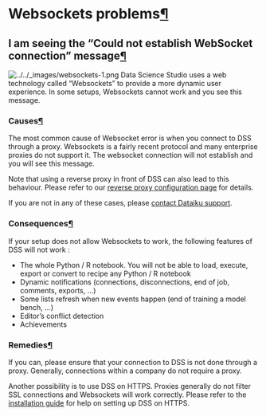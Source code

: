 Websockets problems[¶](#websockets-problems "Permalink to this heading")
========================================================================



I am seeing the “Could not establish WebSocket connection” message[¶](#i-am-seeing-the-could-not-establish-websocket-connection-message "Permalink to this heading")
--------------------------------------------------------------------------------------------------------------------------------------------------------------------


![../../_images/websockets-1.png](../../_images/websockets-1.png)
Data Science Studio uses a web technology called “Websockets” to provide a more dynamic user experience.
In some setups, Websockets cannot work and you see this message.



### Causes[¶](#causes "Permalink to this heading")


The most common cause of Websocket error is when you connect to DSS through a proxy. Websockets is a fairly recent protocol and many enterprise proxies do not support it. The websocket connection will not establish and you will see this message.


Note that using a reverse proxy in front of DSS can also lead to this behaviour. Please refer to our
[reverse proxy configuration page](../../installation/custom/reverse-proxy.html) for details.


If you are not in any of these cases, please [contact Dataiku support](http://support.dataiku.com).




### Consequences[¶](#consequences "Permalink to this heading")


If your setup does not allow Websockets to work, the following features of DSS will not work :


* The whole Python / R notebook. You will not be able to load, execute, export or convert to recipe any Python / R notebook
* Dynamic notifications (connections, disconnections, end of job, comments, exports, …)
* Some lists refresh when new events happen (end of training a model bench, …)
* Editor’s conflict detection
* Achievements




### Remedies[¶](#remedies "Permalink to this heading")


If you can, please ensure that your connection to DSS is not done through a proxy. Generally, connections within a company do not require a proxy.


Another possibility is to use DSS on HTTPS. Proxies generally do not filter SSL connections and Websockets will work correctly. Please refer to
the [installation guide](../../installation/custom/advanced-customization.html#config-https) for help on setting up DSS on HTTPS.